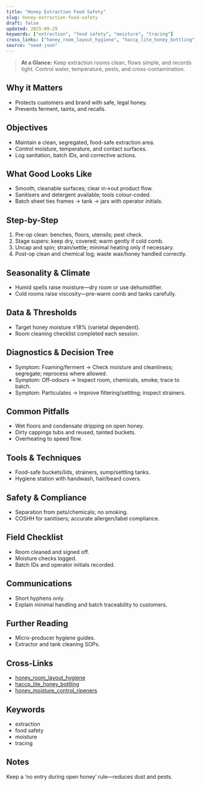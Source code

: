 ```yaml
---
title: "Honey Extraction Food Safety"
slug: honey-extraction-food-safety
draft: false
updated: 2025-09-29
keywords: ["extraction", "food safety", "moisture", "tracing"]
cross_links: ["honey_room_layout_hygiene", "haccp_lite_honey_bottling", "honey_moisture_control_ripeners"]
source: "seed-json"
---
```


> **At a Glance:** Keep extraction rooms clean, flows simple, and records tight. Control water, temperature, pests, and cross-contamination.

## Why it Matters
- Protects customers and brand with safe, legal honey.
- Prevents ferment, taints, and recalls.

## Objectives
- Maintain a clean, segregated, food-safe extraction area.
- Control moisture, temperature, and contact surfaces.
- Log sanitation, batch IDs, and corrective actions.

## What Good Looks Like
- Smooth, cleanable surfaces; clear in→out product flow.
- Sanitisers and detergent available; tools colour-coded.
- Batch sheet ties frames → tank → jars with operator initials.

## Step-by-Step
1) Pre-op clean: benches, floors, utensils; pest check.
2) Stage supers: keep dry, covered; warm gently if cold comb.
3) Uncap and spin; strain/settle; minimal heating only if necessary.
4) Post-op clean and chemical log; waste wax/honey handled correctly.

## Seasonality & Climate
- Humid spells raise moisture—dry room or use dehumidifier.
- Cold rooms raise viscosity—pre-warm comb and tanks carefully.

## Data & Thresholds
- Target honey moisture ≤18% (varietal dependent).
- Room cleaning checklist completed each session.

## Diagnostics & Decision Tree
- Symptom: Foaming/ferment -> Check moisture and cleanliness; segregate; reprocess where allowed.
- Symptom: Off-odours -> Inspect room, chemicals, smoke; trace to batch.
- Symptom: Particulates -> Improve filtering/settling; inspect strainers.

## Common Pitfalls
- Wet floors and condensate dripping on open honey.
- Dirty cappings tubs and reused, tainted buckets.
- Overheating to speed flow.

## Tools & Techniques
- Food-safe buckets/lids, strainers, sump/settling tanks.
- Hygiene station with handwash, hair/beard covers.

## Safety & Compliance
- Separation from pets/chemicals; no smoking.
- COSHH for sanitisers; accurate allergen/label compliance.

## Field Checklist
- Room cleaned and signed off.
- Moisture checks logged.
- Batch IDs and operator initials recorded.

## Communications
- Short hyphens only.
- Explain minimal handling and batch traceability to customers.

## Further Reading
- Micro-producer hygiene guides.
- Extractor and tank cleaning SOPs.

## Cross-Links
- [honey_room_layout_hygiene](/topics/honey-room-layout-hygiene/)
- [haccp_lite_honey_bottling](/topics/haccp-lite-honey-bottling/)
- [honey_moisture_control_ripeners](/topics/honey-moisture-control-ripeners/)

## Keywords
- extraction
- food safety
- moisture
- tracing

## Notes
Keep a ‘no entry during open honey’ rule—reduces dust and pests.

